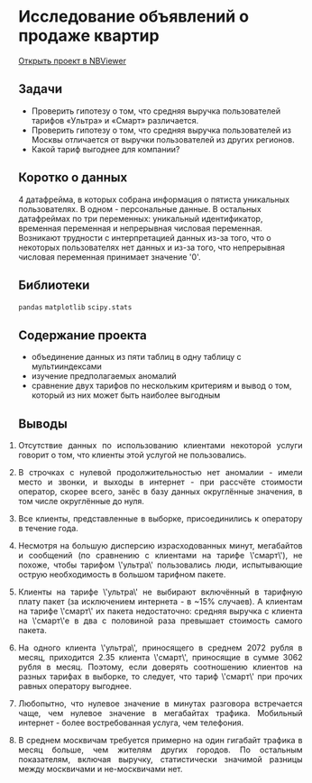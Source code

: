 # Исследование объявлений о продаже квартир
[Открыть проект в NBViewer](https://nbviewer.jupyter.org/github/Artemii-Kravtsov/thousands-of-hours/blob/master/3_comparison_of_two_pricing_plans.ipynb)
<br>

## Задачи 
- Проверить гипотезу о том, что средняя выручка пользователей тарифов «Ультра» и «Смарт» различается.
- Проверить гипотезу о том, что средняя выручка пользователей из Москвы отличается от выручки пользователей из других регионов.
- Какой тариф выгоднее для компании? 


## Коротко о данных 
4 датафрейма, в которых собрана информация о пятиста уникальных пользователях. В одном - персональные данные. В остальных датафреймах по три переменных: уникальный идентификатор, временная переменная и непрерывная числовая переменная. Возникают трудности с интерпретацией данных из-за того, что о некоторых пользователях нет данных и из-за того, что непрерывная числовая переменная принимает значение '0'. 


## Библиотеки 
`pandas` `matplotlib` `scipy.stats`


## Содержание проекта 
- объединение данных из пяти таблиц в одну таблицу с мультииндексами
- изучение предполагаемых аномалий
- сравнение двух тарифов по нескольким критериям и вывод о том, который из них может быть наиболее выгодным


## Выводы 
<ol style="padding-left: 0px;"><li><p align="justify">Отсутствие данных по использованию клиентами некоторой услуги говорит о том, что клиенты этой услугой не пользовались.</p></li><li><p align="justify">В строчках с нулевой продолжительностью нет аномалии - имели место и звонки, и выходы в интернет - при рассчёте стоимости оператор, скорее всего, занёс в базу данных округлённые значения, в том числе округлённые до нуля.</p></li><li><p align="justify">Все клиенты, представленные в выборке, присоединились к оператору в течение года.</p></li><li><p align="justify">Несмотря на большую дисперсию израсходованных минут, мегабайтов и сообщений (по сравнению с клиентами на тарифе \'смарт\'), не похоже, чтобы тарифом \'ультра\' пользовались люди, испытывающие острую необходимость в большом тарифном пакете.</p></li><li><p align="justify">Клиенты на тарифе \'ультра\' не выбирают включённый в тарифную плату пакет (за исключением интернета - в ~15% случаев). А клиентам на тарифе \'смарт\' их пакета недостаточно: средняя выручка с клиента на \'смарт\'е в два с половиной раза превышает стоимость самого пакета.</p></li><li><p align="justify">На одного клиента \'ультра\', приносящего в среднем 2072 рубля в месяц, приходится 2.35 клиента \'смарт\', приносящие в сумме 3062 рубля в месяц. Поэтому, если доверять соотношению клиентов на разных тарифах в выборке, то следует, что тариф \'смарт\' при прочих равных оператору выгоднее.</p></li><li><p align="justify">Любопытно, что нулевое значение в минутах разговора встречается чаще, чем нулевое значение в мегабайтах трафика. Мобильный интернет - более востребованная услуга, чем телефония.</p></li><li><p align="justify">В среднем москвичам требуется примерно на один гигабайт трафика в месяц больше, чем жителям других городов. По остальным показателям, включая выручку, статистически значимой разницы между москвичами и не-москвичами нет.</p></li></ol>
